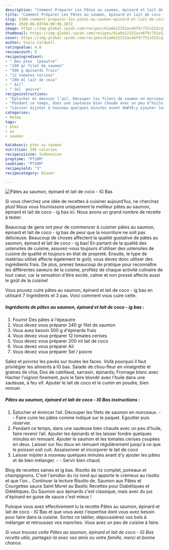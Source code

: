 ```yaml
---
description: "Comment Préparer Les Pâtes au saumon, épinard et lait de coco - IG Bas"
title: "Comment Préparer Les Pâtes au saumon, épinard et lait de coco - IG Bas"
slug: 5308-comment-preparer-les-pates-au-saumon-epinard-et-lait-de-coco-ig-bas
date: 2020-06-03T04:00:06.387Z
image: https://img-global.cpcdn.com/recipes/61a0e12152ace6f9/751x532cq70/pates-au-saumon-epinard-et-lait-de-coco-ig-bas-photo-principale-de-la-recette.jpg
thumbnail: https://img-global.cpcdn.com/recipes/61a0e12152ace6f9/751x532cq70/pates-au-saumon-epinard-et-lait-de-coco-ig-bas-photo-principale-de-la-recette.jpg
cover: https://img-global.cpcdn.com/recipes/61a0e12152ace6f9/751x532cq70/pates-au-saumon-epinard-et-lait-de-coco-ig-bas-photo-principale-de-la-recette.jpg
author: Viola Caldwell
ratingvalue: 4.8
reviewcount: 8
recipeingredient:
- " Des ptes  lpeautre"
- "240 gr filet de saumon"
- "500 g dpinards frais"
- "12 tomates cerises"
- "200 ml lait de coco"
- " Ail"
- " Sel  poivre"
recipeinstructions:
- "Éplucher et émincer l’ail. Découper les filets de saumon en morceaux.  Faire cuire les pâtes comme indiqué sur le paquet. Egoutter puis réserver."
- "Pendant ce temps, dans une sauteuse bien chaude avec un peu d’huile, faire revenir l’ail. Ajouter les épinards et les laisser fondre quelques minutes en remuant. Ajouter le saumon et les tomates cerises coupées en deux. Laisser sur feu doux en remuant régulièrement jusqu&#39;à ce que le poisson soit cuit. Assaisonner et incorporer le lait de coco"
- "Laisser mijoter à nouveau quelques minutes avant d&#39;y ajouter les pâtes et de bien mélanger.  Servir bien chaud."
categories:
- Resep
tags:
- ptes
- au
- saumon

katakunci: ptes au saumon 
nutrition: 295 calories
recipecuisine: Indonesian
preptime: "PT18M"
cooktime: "PT58M"
recipeyield: "3"
recipecategory: Dinner

---
```



![Pâtes au saumon, épinard et lait de coco - IG Bas](https://img-global.cpcdn.com/recipes/61a0e12152ace6f9/751x532cq70/pates-au-saumon-epinard-et-lait-de-coco-ig-bas-photo-principale-de-la-recette.jpg)

Si vous cherchez une idée de recettes à cuisiner aujourd'hui, ne cherchez plus! Nous vous fournissons uniquement le meilleur pâtes au saumon, épinard et lait de coco - ig bas ici. Nous avons un grand nombre de recette à tester.

Beaucoup de gens ont peur de commencer à cuisiner pâtes au saumon, épinard et lait de coco - ig bas de peur que la nourriture ne soit pas délicieuse. Beaucoup de choses affectent la qualité gustative de pâtes au saumon, épinard et lait de coco - ig bas! En partant de la qualité des ustensiles de cuisine, assurez-vous toujours d'utiliser des ustensiles de cuisine de qualité et toujours en état de propreté. Ensuite, le type de matériau utilisé affecte également le goût, vous devez donc utiliser des ingrédients frais. De plus, prenez beaucoup de pratique pour reconnaître les différentes saveurs de la cuisine, profitez de chaque activité culinaire de tout cœur, car la sensation d'être excité, calme et non pressé affecte aussi le goût de la cuisine!

<!--inarticleads1-->

Vous pouvez cuire pâtes au saumon, épinard et lait de coco - ig bas en utilisant 7 Ingrédients et 3 pas. Voici comment vous cuire cette.

##### Ingrédients de pâtes au saumon, épinard et lait de coco - ig bas :

1. Fournir  Des pâtes à l&#39;épeautre
1. Vous devez vous préparer 240 gr filet de saumon
1. Vous avez besoin 500 g d&#39;épinards frais
1. Vous devez vous préparer 12 tomates cerises
1. Vous devez vous préparer 200 ml lait de coco
1. Vous devez vous préparer  Ail
1. Vous devez vous préparer  Sel / poivre


Salez et poivrez les pavés sur toutes les faces. Voilà pourquoi il faut privilégier les aliments à IG bas. Salade de chou-fleur en vinaigrette et graines de chia; Dos de cabillaud, sarrasin, épinards; Fromage blanc avec  Hacher l&#39;oignon finement, puis le faire blondir avec l&#39;huile dans une sauteuse, à feu vif. Ajouter le lait de coco et le cumin en poudre, bien remuer. 

<!--inarticleads2-->

##### Pâtes au saumon, épinard et lait de coco - IG Bas instructions :

1. Éplucher et émincer l’ail. Découper les filets de saumon en morceaux. -  - Faire cuire les pâtes comme indiqué sur le paquet. Egoutter puis réserver.
1. Pendant ce temps, dans une sauteuse bien chaude avec un peu d’huile, faire revenir l’ail. Ajouter les épinards et les laisser fondre quelques minutes en remuant. Ajouter le saumon et les tomates cerises coupées en deux. Laisser sur feu doux en remuant régulièrement jusqu&#39;à ce que le poisson soit cuit. Assaisonner et incorporer le lait de coco
1. Laisser mijoter à nouveau quelques minutes avant d&#39;y ajouter les pâtes et de bien mélanger. -  - Servir bien chaud.


Blog de recettes saines et ig bas. Risotto de riz complet, poireaux et champignons. C&#39;est l&#39;amidon du riz rond qui apporte le crémeux au risotto et que l&#39;on… Continuer la lecture Risotto de. Saumon aux Pâtes et Courgettes sauce Saint Moret au Basilic Recettes pour Diabétiques et Diététiques. Du Saumon aux épinards c&#39;est classique, mais avec du jus d&#39;épinard en guise de sauce c&#39;est mieux ! 

<!--inarticleads1-->

<p>
Puisque vous avez effectivement lu la recette Pâtes au saumon, épinard et lait de coco - IG Bas et que vous avez l'expertise dont vous avez besoin pour faire dans la cuisine. Sortez ce tablier, dépoussiérez vos bols à mélanger et retroussez vos manches. Vous avez un peu de cuisine à faire.
</p>

<p>
<i>Si vous trouvez cette Pâtes au saumon, épinard et lait de coco - IG Bas recette utile, partagez-la avec vos amis ou votre famille, merci et bonne chance.</i>
</p>
